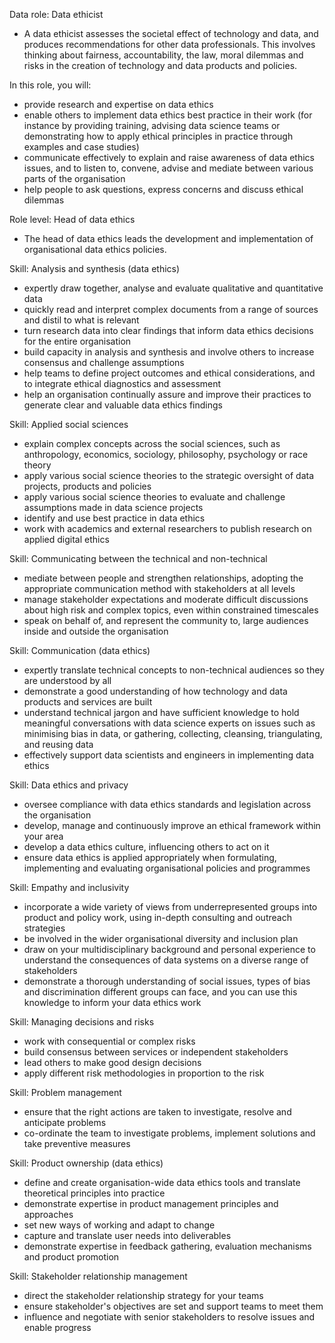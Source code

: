 Data role: Data ethicist
- A data ethicist assesses the societal effect of technology and data, and produces recommendations for other data professionals. This involves thinking about fairness, accountability, the law, moral dilemmas and risks in the creation of technology and data products and policies.

In this role, you will:
- provide research and expertise on data ethics
- enable others to implement data ethics best practice in their work (for instance by providing training, advising data science teams or demonstrating how to apply ethical principles in practice through examples and case studies)
- communicate effectively to explain and raise awareness of data ethics issues, and to listen to, convene, advise and mediate between various parts of the organisation
- help people to ask questions, express concerns and discuss ethical dilemmas

Role level: Head of data ethics
- The head of data ethics leads the development and implementation of organisational data ethics policies.

Skill: Analysis and synthesis (data ethics)
- expertly draw together, analyse and evaluate qualitative and quantitative data
- quickly read and interpret complex documents from a range of sources and distil to what is relevant
- turn research data into clear findings that inform data ethics decisions for the entire organisation
- build capacity in analysis and synthesis and involve others to increase consensus and challenge assumptions
- help teams to define project outcomes and ethical considerations, and to integrate ethical diagnostics and assessment
- help an organisation continually assure and improve their practices to generate clear and valuable data ethics findings

Skill: Applied social sciences
- explain complex concepts across the social sciences, such as anthropology, economics, sociology, philosophy, psychology or race theory
- apply various social science theories to the strategic oversight of data projects, products and policies
- apply various social science theories to evaluate and challenge assumptions made in data science projects
- identify and use best practice in data ethics
- work with academics and external researchers to publish research on applied digital ethics

Skill: Communicating between the technical and non-technical
-  mediate between people and strengthen relationships, adopting the appropriate communication method with stakeholders at all levels
- manage stakeholder expectations and moderate difficult discussions about high risk and complex topics, even within constrained timescales
- speak on behalf of, and represent the community to, large audiences inside and outside the organisation

Skill: Communication (data ethics)
- expertly translate technical concepts to non-technical audiences so they are understood by all
- demonstrate a good understanding of how technology and data products and services are built
- understand technical jargon and have sufficient knowledge to hold meaningful conversations with data science experts on issues such as minimising bias in data, or gathering, collecting, cleansing, triangulating, and reusing data
- effectively support data scientists and engineers in implementing data ethics

Skill: Data ethics and privacy
- oversee compliance with data ethics standards and legislation across the organisation
- develop, manage and continuously improve an ethical framework within your area
- develop a data ethics culture, influencing others to act on it
- ensure data ethics is applied appropriately when formulating, implementing and evaluating organisational policies and programmes

Skill: Empathy and inclusivity
- incorporate a wide variety of views from underrepresented groups into product and policy work, using in-depth consulting and outreach strategies
- be involved in the wider organisational diversity and inclusion plan
- draw on your multidisciplinary background and personal experience to understand the consequences of data systems on a diverse range of stakeholders
- demonstrate a thorough understanding of social issues, types of bias and discrimination different groups can face, and you can use this knowledge to inform your data ethics work

Skill: Managing decisions and risks
- work with consequential or complex risks
- build consensus between services or independent stakeholders
- lead others to make good design decisions
- apply different risk methodologies in proportion to the risk

Skill: Problem management
- ensure that the right actions are taken to investigate, resolve and anticipate problems
- co-ordinate the team to investigate problems, implement solutions and take preventive measures

Skill: Product ownership (data ethics)
- define and create organisation-wide data ethics tools and translate theoretical principles into practice
- demonstrate expertise in product management principles and approaches
- set new ways of working and adapt to change
- capture and translate user needs into deliverables
- demonstrate expertise in feedback gathering, evaluation mechanisms and product promotion

Skill: Stakeholder relationship management
- direct the stakeholder relationship strategy for your teams
- ensure stakeholder's objectives are set and support teams to meet them
- influence and negotiate with senior stakeholders to resolve issues and enable progress